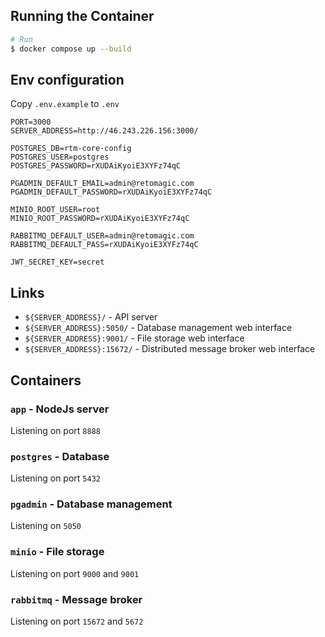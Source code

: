 ## Running the Container

```bash
# Run
$ docker compose up --build
```

## Env configuration

Copy `.env.example` to `.env`
```dotenv
PORT=3000
SERVER_ADDRESS=http://46.243.226.156:3000/

POSTGRES_DB=rtm-core-config
POSTGRES_USER=postgres
POSTGRES_PASSWORD=rXUDAiKyoiE3XYFz74qC

PGADMIN_DEFAULT_EMAIL=admin@retomagic.com
PGADMIN_DEFAULT_PASSWORD=rXUDAiKyoiE3XYFz74qC

MINIO_ROOT_USER=root
MINIO_ROOT_PASSWORD=rXUDAiKyoiE3XYFz74qC

RABBITMQ_DEFAULT_USER=admin@retomagic.com
RABBITMQ_DEFAULT_PASS=rXUDAiKyoiE3XYFz74qC

JWT_SECRET_KEY=secret
```

## Links
* `${SERVER_ADDRESS}/` - API server
* `${SERVER_ADDRESS}:5050/` - Database management web interface
* `${SERVER_ADDRESS}:9001/` - File storage web interface
* `${SERVER_ADDRESS}:15672/` - Distributed message broker web interface

## Containers
### `app` - NodeJs server
Listening on port `8888`

### `postgres` - Database
Listening on port `5432`

### `pgadmin` - Database management
Listening on `5050`

### `minio` - File storage
Listening on port `9000` and `9001`

### `rabbitmq` - Message broker
Listening on port `15672` and `5672`

